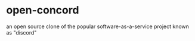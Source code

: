 # open-concord
an open source clone of the popular software-as-a-service project known as "discord"

